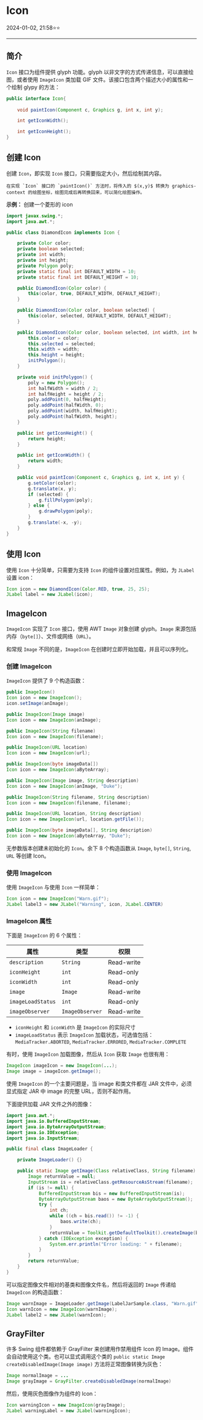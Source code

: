 # Icon

2024-01-02, 21:58⭐⭐
***
## 简介

`Icon` 接口为组件提供 glyph 功能。glyph 以非文字的方式传递信息，可以直接绘图，或者使用 `ImageIcon` 类加载 GIF 文件。该接口包含两个描述大小的属性和一个绘制 glypy 的方法：

```java
public interface Icon{
    
    void paintIcon(Component c, Graphics g, int x, int y);

    int getIconWidth();

    int getIconHeight();
}
```
## 创建 Icon

创建 `Icon`，即实现 `Icon` 接口，只需要指定大小，然后绘制其内容。

```ad-tip
在实现 `Icon` 接口的 `paintIcon()` 方法时，将传入的 $(x,y)$ 转换为 graphics-context 的绘图坐标，绘图完成后再转换回来，可以简化绘图操作。
```
    
**示例：** 创建一个菱形的 icon

```java
import javax.swing.*;
import java.awt.*;

public class DiamondIcon implements Icon {

    private Color color;
    private boolean selected;
    private int width;
    private int height;
    private Polygon poly;
    private static final int DEFAULT_WIDTH = 10;
    private static final int DEFAULT_HEIGHT = 10;

    public DiamondIcon(Color color) {
        this(color, true, DEFAULT_WIDTH, DEFAULT_HEIGHT);
    }

    public DiamondIcon(Color color, boolean selected) {
        this(color, selected, DEFAULT_WIDTH, DEFAULT_HEIGHT);
    }

    public DiamondIcon(Color color, boolean selected, int width, int height) {
        this.color = color;
        this.selected = selected;
        this.width = width;
        this.height = height;
        initPolygon();
    }

    private void initPolygon() {
        poly = new Polygon();
        int halfWidth = width / 2;
        int halfHeight = height / 2;
        poly.addPoint(0, halfHeight);
        poly.addPoint(halfWidth, 0);
        poly.addPoint(width, halfHeight);
        poly.addPoint(halfWidth, height);
    }

    public int getIconHeight() {
        return height;
    }

    public int getIconWidth() {
        return width;
    }

    public void paintIcon(Component c, Graphics g, int x, int y) {
        g.setColor(color);
        g.translate(x, y);
        if (selected) {
            g.fillPolygon(poly);
        } else {
            g.drawPolygon(poly);
        }
        g.translate(-x, -y);
    }
}
```
## 使用 Icon

使用 `Icon` 十分简单，只需要为支持 `Icon` 的组件设置对应属性。例如，为 `JLabel` 设置 icon：

```java
Icon icon = new DiamondIcon(Color.RED, true, 25, 25);
JLabel label = new JLabel(icon);
```
## ImageIcon

`ImageIcon` 实现了 `Icon` 接口，使用 AWT `Image` 对象创建 glyph。`Image` 来源包括内存（`byte[]`）、文件或网络（`URL`）。

和常规 `Image` 不同的是，`ImageIcon` 在创建时立即开始加载，并且可以序列化。
### 创建 ImageIcon

`ImageIcon` 提供了 9 个构造函数：

```java
public ImageIcon()
Icon icon = new ImageIcon();
icon.setImage(anImage);

public ImageIcon(Image image)
Icon icon = new ImageIcon(anImage);

public ImageIcon(String filename)
Icon icon = new ImageIcon(filename);

public ImageIcon(URL location)
Icon icon = new ImageIcon(url);

public ImageIcon(byte imageData[])
Icon icon = new ImageIcon(aByteArray);

public ImageIcon(Image image, String description)
Icon icon = new ImageIcon(anImage, "Duke");

public ImageIcon(String filename, String description)
Icon icon = new ImageIcon(filename, filename);

public ImageIcon(URL location, String description)
Icon icon = new ImageIcon(url, location.getFile());

public ImageIcon(byte imageData[], String description)
Icon icon = new ImageIcon(aByteArray, "Duke");
```

无参数版本创建未初始化的 `Icon`。余下 8 个构造函数从 `Image`, `byte[]`, `String`, `URL` 等创建 Icon。
### 使用 ImageIcon

使用 `ImageIcon` 与使用 `Icon` 一样简单：

```java
Icon icon = new ImageIcon("Warn.gif");
JLabel label3 = new JLabel("Warning", icon, JLabel.CENTER)
```
### ImageIcon 属性

下面是 `ImageIcon` 的 6 个属性：

|属性|类型|权限|
|---|---|---|
|`description`|`String`|Read-write|
|`iconHeight`|`int`|Read-only|
|`iconWidth`|`int`|Read-only|
|`image`|`Image`|Read-write|
|`imageLoadStatus`|`int`|Read-only|
|`imageObserver`|`ImageObserver`|Read-write|

- `iconHeight` 和 `iconWidth` 是 `ImageIcon` 的实际尺寸
- `imageLoadStatus` 表示 `ImageIcon` 加载状态，可选值包括：`MediaTracker.ABORTED`, `MediaTracker.ERRORED`, `MediaTracker.COMPLETE`

有时，使用 `ImageIcon` 加载图像，然后从 `Icon` 获取 `Image` 也很有用：

```java
ImageIcon imageIcon = new ImageIcon(...);
Image image = imageIcon.getImage();
```

使用 `ImageIcon` 的一个主要问题是，当 image 和类文件都在 JAR 文件中，必须显式指定 JAR 中 image 的完整 URL，否则不起作用。

下面提供加载 JAR 文件之外的图像：

```java
import java.awt.*;
import java.io.BufferedInputStream;
import java.io.ByteArrayOutputStream;
import java.io.IOException;
import java.io.InputStream;

public final class ImageLoader {

    private ImageLoader() {}

    public static Image getImage(Class relativeClass, String filename) {
        Image returnValue = null;
        InputStream is = relativeClass.getResourceAsStream(filename);
        if (is != null) {
            BufferedInputStream bis = new BufferedInputStream(is);
            ByteArrayOutputStream baos = new ByteArrayOutputStream();
            try {
                int ch;
                while ((ch = bis.read()) != -1) {
                    baos.write(ch);
                }
                returnValue = Toolkit.getDefaultToolkit().createImage(baos.toByteArray());
            } catch (IOException exception) {
                System.err.println("Error loading: " + filename);
            }
        }
        return returnValue;
    }
}
```

可以指定图像文件相对的基类和图像文件名，然后将返回的 `Image` 传递给 `ImageIcon` 的构造函数：

```java
Image warnImage = ImageLoader.getImage(LabelJarSample.class, "Warn.gif");
Icon warnIcon = new ImageIcon(warnImage);
JLabel label2 = new JLabel(warnIcon);
```
## GrayFilter

许多 Swing 组件都依赖于 GrayFilter 来创建用作禁用组件 Icon 的 Image。组件会自动使用这个类。也可以显式调用这个类的 `public static Image createDisabledImage(Image image)` 方法将正常图像转换为灰色：

```java
Image normalImage = ...
Image grayImage = GrayFilter.createDisabledImage(normalImage)
```

然后，使用灰色图像作为组件的 Icon：

```java
Icon warningIcon = new ImageIcon(grayImage);
JLabel warningLabel = new JLabel(warningIcon);
```